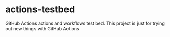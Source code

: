 # actions-testbed
GitHub Actions actions and workflows test bed. This project is just for trying out new things with GitHub Actions
